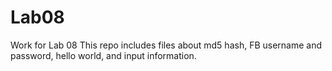 # Lab08
Work for Lab 08
This repo includes files about md5 hash, FB username and password, hello world, and input information. 
